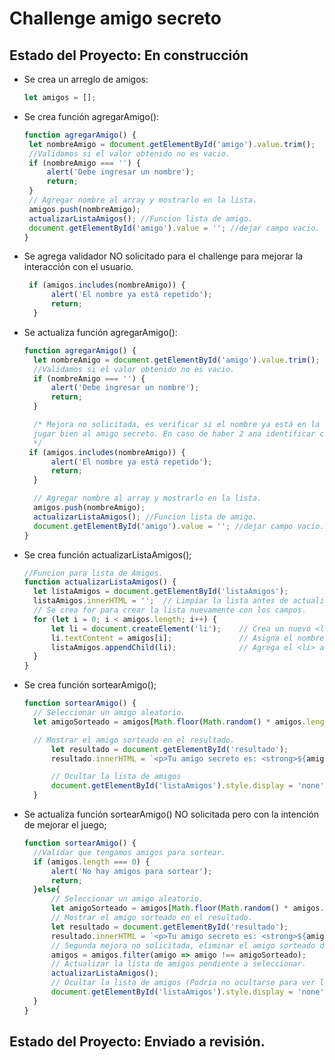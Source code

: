 <h1>Challenge amigo secreto</h1>

## Estado del Proyecto: En construcción

- Se crea un arreglo de amigos:
  ```javascript
  let amigos = [];
- Se crea función agregarAmigo():
   ```javascript
  function agregarAmigo() {
    let nombreAmigo = document.getElementById('amigo').value.trim();  // Obtener el valor ingresado.
    //Validamos si el valor obtenido no es vacio.
    if (nombreAmigo === '') { 
        alert('Debe ingresar un nombre'); 
        return;
    }
    // Agregar nombre al array y mostrarlo en la lista.
    amigos.push(nombreAmigo);
    actualizarListaAmigos(); //Funcion lista de amigo.
    document.getElementById('amigo').value = ''; //dejar campo vacio.
  }

- Se agrega validador NO solicitado para el challenge para mejorar la interacción con el usuario.
  ```javascript
   if (amigos.includes(nombreAmigo)) {
        alert('El nombre ya está repetido');
        return;
    }
- Se actualiza función agregarAmigo():
  ```javascript
  function agregarAmigo() {
    let nombreAmigo = document.getElementById('amigo').value.trim();  // Obtener el valor ingresado.
    //Validamos si el valor obtenido no es vacio.
    if (nombreAmigo === '') { 
        alert('Debe ingresar un nombre'); 
        return;
    }

    /* Mejora no solicitada, es verificar si el nombre ya está en la lista para 
    jugar bien al amigo secreto. En caso de haber 2 ana identificar cual ana. 
    */
   if (amigos.includes(nombreAmigo)) {
        alert('El nombre ya está repetido');
        return;
    }

    // Agregar nombre al array y mostrarlo en la lista.
    amigos.push(nombreAmigo);
    actualizarListaAmigos(); //Funcion lista de amigo.
    document.getElementById('amigo').value = ''; //dejar campo vacio.
  }
- Se crea función actualizarListaAmigos();
  ```javascript
  //Funcion para lista de Amigos.
  function actualizarListaAmigos() {
    let listaAmigos = document.getElementById('listaAmigos');
    listaAmigos.innerHTML = '';  // Limpiar la lista antes de actualizar en caso de agregar o retirar de la lista.
    // Se crea for para crear la lista nuevamente con los campos.
    for (let i = 0; i < amigos.length; i++) {
        let li = document.createElement('li');    // Crea un nuevo <li>.
        li.textContent = amigos[i];               // Asigna el nombre del amigo al <li>.
        listaAmigos.appendChild(li);              // Agrega el <li> a la lista.
    }
  }

- Se crea función sortearAmigo();
  ```javascript
  function sortearAmigo() {
    // Seleccionar un amigo aleatorio.
    let amigoSorteado = amigos[Math.floor(Math.random() * amigos.length)];

    // Mostrar el amigo sorteado en el resultado.
        let resultado = document.getElementById('resultado');
        resultado.innerHTML = `<p>Tu amigo secreto es: <strong>${amigoSorteado}</strong></p>`;
  
        // Ocultar la lista de amigos
        document.getElementById('listaAmigos').style.display = 'none';  
    }

- Se actualiza función sortearAmigo() NO solicitada pero con la intención de mejorar el juego;
  ```javascript
  function sortearAmigo() {
    //Validar que tengamos amigos para sortear.
    if (amigos.length === 0) {
        alert('No hay amigos para sortear');
        return;
    }else{
        // Seleccionar un amigo aleatorio.
        let amigoSorteado = amigos[Math.floor(Math.random() * amigos.length)];
        // Mostrar el amigo sorteado en el resultado.
        let resultado = document.getElementById('resultado');
        resultado.innerHTML = `<p>Tu amigo secreto es: <strong>${amigoSorteado}</strong></p>`;
        // Segunda mejora no solicitada, eliminar el amigo sorteado de la lista para que no se repita.
        amigos = amigos.filter(amigo => amigo !== amigoSorteado);
        // Actualizar la lista de amigos pendiente a seleccionar.
        actualizarListaAmigos();
        // Ocultar la lista de amigos (Podria no ocultarse para ver los amigos que aun no tienen amigo secreto asignado) 
        document.getElementById('listaAmigos').style.display = 'none';
    }
  }

##  Estado del Proyecto: Enviado a revisión.

